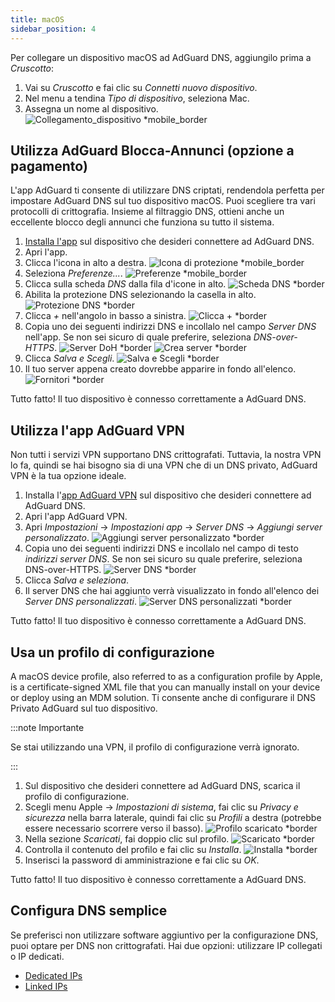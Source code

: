 ```yaml
---
title: macOS
sidebar_position: 4
---
```


Per collegare un dispositivo macOS ad AdGuard DNS, aggiungilo prima a _Cruscotto_:

1. Vai su _Cruscotto_ e fai clic su _Connetti nuovo dispositivo_.
2. Nel menu a tendina _Tipo di dispositivo_, seleziona Mac.
3. Assegna un nome al dispositivo.
    ![Collegamento_dispositivo \*mobile_border](https://cdn.adtidy.org/content/kb/dns/private/new_dns/connect/mac_ab/choose_mac.png)

## Utilizza AdGuard Blocca-Annunci (opzione a pagamento)

L'app AdGuard ti consente di utilizzare DNS criptati, rendendola perfetta per impostare AdGuard DNS sul tuo dispositivo macOS. Puoi scegliere tra vari protocolli di crittografia. Insieme al filtraggio DNS, ottieni anche un eccellente blocco degli annunci che funziona su tutto il sistema.

1. [Installa l'app](https://adguard.com/adguard-mac/overview.html) sul dispositivo che desideri connettere ad AdGuard DNS.
2. Apri l'app.
3. Clicca l'icona in alto a destra.
    ![Icona di protezione \*mobile_border](https://cdn.adtidy.org/content/kb/dns/private/new_dns/connect/mac_ab/mac_step3.png)
4. Seleziona _Preferenze..._.
    ![Preferenze \*mobile_border](https://cdn.adtidy.org/content/kb/dns/private/new_dns/connect/mac_ab/mac_step4.png)
5. Clicca sulla scheda _DNS_ dalla fila d'icone in alto.
    ![Scheda DNS \*border](https://cdn.adtidy.org/content/kb/dns/private/new_dns/connect/mac_ab/mac_step5.png)
6. Abilita la protezione DNS selezionando la casella in alto.
    ![Protezione DNS \*border](https://cdn.adtidy.org/content/kb/dns/private/new_dns/connect/mac_ab/mac_step6.png)
7. Clicca _+_ nell'angolo in basso a sinistra.
    ![Clicca + \*border](https://cdn.adtidy.org/content/kb/dns/private/new_dns/connect/mac_ab/mac_step7.png)
8. Copia uno dei seguenti indirizzi DNS e incollalo nel campo _Server DNS_ nell'app. Se non sei sicuro di quale preferire, seleziona _DNS-over-HTTPS_.
    ![Server DoH \*border](https://cdn.adtidy.org/content/kb/dns/private/new_dns/connect/mac_ab/mac_step8_1.png)
    ![Crea server \*border](https://cdn.adtidy.org/content/kb/dns/private/new_dns/connect/mac_ab/mac_step8_2.png)
9. Clicca _Salva e Scegli_.
    ![Salva e Scegli \*border](https://cdn.adtidy.org/content/kb/dns/private/new_dns/connect/mac_ab/mac_step9.png)
10. Il tuo server appena creato dovrebbe apparire in fondo all'elenco.
    ![Fornitori \*border](https://cdn.adtidy.org/content/kb/dns/private/new_dns/connect/mac_ab/mac_step10.png)

Tutto fatto! Il tuo dispositivo è connesso correttamente a AdGuard DNS.

## Utilizza l'app AdGuard VPN

Non tutti i servizi VPN supportano DNS crittografati. Tuttavia, la nostra VPN lo fa, quindi se hai bisogno sia di una VPN che di un DNS privato, AdGuard VPN è la tua opzione ideale.

1. Installa l'[app AdGuard VPN](https://adguard-vpn.com/mac/overview.html) sul dispositivo che desideri connettere ad AdGuard DNS.
2. Apri l'app AdGuard VPN.
3. Apri _Impostazioni_ → _Impostazioni app_ → _Server DNS_ → _Aggiungi server personalizzato_.
    ![Aggiungi server personalizzato \*border](https://cdn.adtidy.org/content/kb/dns/private/new_dns/connect/mac_vpn/mac_step3.png)
4. Copia uno dei seguenti indirizzi DNS e incollalo nel campo di testo _indirizzi server DNS_. Se non sei sicuro su quale preferire, seleziona DNS-over-HTTPS.
    ![Server DNS \*border](https://cdn.adtidy.org/content/kb/dns/private/new_dns/connect/mac_vpn/mac_step4.png)
5. Clicca _Salva e seleziona_.
6. Il server DNS che hai aggiunto verrà visualizzato in fondo all'elenco dei _Server DNS personalizzati_.
    ![Server DNS personalizzati \*border](https://cdn.adtidy.org/content/kb/dns/private/new_dns/connect/mac_vpn/mac_step6.png)

Tutto fatto! Il tuo dispositivo è connesso correttamente a AdGuard DNS.

## Usa un profilo di configurazione

A macOS device profile, also referred to as a configuration profile by Apple, is a certificate-signed XML file that you can manually install on your device or deploy using an MDM solution. Ti consente anche di configurare il DNS Privato AdGuard sul tuo dispositivo.

:::note Importante

Se stai utilizzando una VPN, il profilo di configurazione verrà ignorato.

:::

1. Sul dispositivo che desideri connettere ad AdGuard DNS, scarica il profilo di configurazione.
2. Scegli menu Apple → _Impostazioni di sistema_, fai clic su _Privacy e sicurezza_ nella barra laterale, quindi fai clic su _Profili_ a destra (potrebbe essere necessario scorrere verso il basso).
    ![Profilo scaricato \*border](https://cdn.adtidy.org/content/kb/dns/private/new_dns/connect/mac_profile/mac_step2.png)
3. Nella sezione _Scaricati_, fai doppio clic sul profilo.
    ![Scaricato \*border](https://cdn.adtidy.org/content/kb/dns/private/new_dns/connect/mac_profile/mac_step3.png)
4. Controlla il contenuto del profilo e fai clic su _Installa_.
    ![Installa \*border](https://cdn.adtidy.org/content/kb/dns/private/new_dns/connect/mac_profile/mac_step4.png)
5. Inserisci la password di amministrazione e fai clic su _OK_.

Tutto fatto! Il tuo dispositivo è connesso correttamente a AdGuard DNS.

## Configura DNS semplice

Se preferisci non utilizzare software aggiuntivo per la configurazione DNS, puoi optare per DNS non crittografati. Hai due opzioni: utilizzare IP collegati o IP dedicati.

- [Dedicated IPs](/private-dns/connect-devices/other-options/dedicated-ip.md)
- [Linked IPs](/private-dns/connect-devices/other-options/linked-ip.md)
